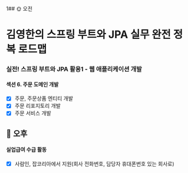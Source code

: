 1## :sun_with_face: 오전

# 김영한의 스프링 부트와 JPA 실무 완전 정복 로드맵
### 실전! 스프링 부트와 JPA 활용1 - 웹 애플리케이션 개발
#### 섹션 6. 주문 도메인 개발
- [x] 주문, 주문상품 엔티티 개발
- [x] 주문 리포지토리 개발
- [x] 주문 서비스 개발

## :full_moon_with_face: 오후
#### 실업급여 수급 활동
- [x] 사람인, 잡코리아에서 지원(회사 전화번호, 담당자 휴대폰번호 있는 회사로)